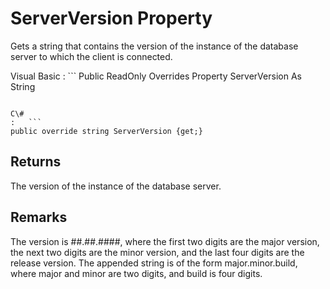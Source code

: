 <!-- loio3c12453c6c5f1014a0b2b8ff3302a467 -->

# ServerVersion Property

Gets a string that contains the version of the instance of the database server to which the client is connected.



Visual Basic
:   ```
Public ReadOnly Overrides Property ServerVersion As String
```

C\#
:   ```
public override string ServerVersion {get;}
```



## Returns

The version of the instance of the database server.



## Remarks

The version is \#\#.\#\#.\#\#\#\#, where the first two digits are the major version, the next two digits are the minor version, and the last four digits are the release version. The appended string is of the form major.minor.build, where major and minor are two digits, and build is four digits.

